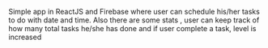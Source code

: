 Simple app in ReactJS and Firebase where user can schedule his/her tasks to do with date and time.
Also there are some stats , user can keep track of how many total tasks he/she has done and if user complete a task, level is increased 
